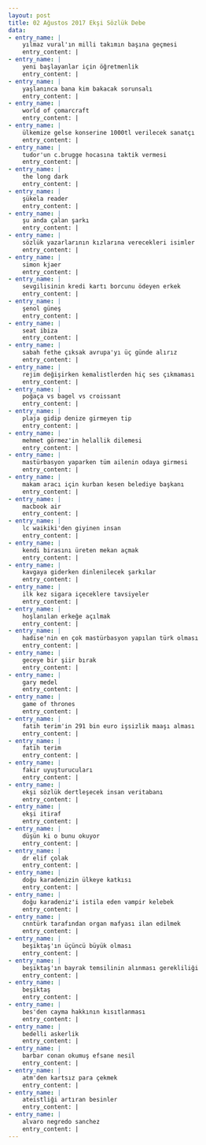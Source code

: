 ```yaml
---
layout: post
title: 02 Ağustos 2017 Ekşi Sözlük Debe
data:
- entry_name: |
    yılmaz vural'ın milli takımın başına geçmesi
    entry_content: |
- entry_name: |
    yeni başlayanlar için öğretmenlik
    entry_content: |
- entry_name: |
    yaşlanınca bana kim bakacak sorunsalı
    entry_content: |
- entry_name: |
    world of çomarcraft
    entry_content: |
- entry_name: |
    ülkemize gelse konserine 1000tl verilecek sanatçı
    entry_content: |
- entry_name: |
    tudor'un c.brugge hocasına taktik vermesi
    entry_content: |
- entry_name: |
    the long dark
    entry_content: |
- entry_name: |
    şükela reader
    entry_content: |
- entry_name: |
    şu anda çalan şarkı
    entry_content: |
- entry_name: |
    sözlük yazarlarının kızlarına verecekleri isimler
    entry_content: |
- entry_name: |
    simon kjaer
    entry_content: |
- entry_name: |
    sevgilisinin kredi kartı borcunu ödeyen erkek
    entry_content: |
- entry_name: |
    şenol güneş
    entry_content: |
- entry_name: |
    seat ibiza
    entry_content: |
- entry_name: |
    sabah fethe çıksak avrupa'yı üç günde alırız
    entry_content: |
- entry_name: |
    rejim değişirken kemalistlerden hiç ses çıkmaması
    entry_content: |
- entry_name: |
    poğaça vs bagel vs croissant
    entry_content: |
- entry_name: |
    plaja gidip denize girmeyen tip
    entry_content: |
- entry_name: |
    mehmet görmez'in helallik dilemesi
    entry_content: |
- entry_name: |
    mastürbasyon yaparken tüm ailenin odaya girmesi
    entry_content: |
- entry_name: |
    makam aracı için kurban kesen belediye başkanı
    entry_content: |
- entry_name: |
    macbook air
    entry_content: |
- entry_name: |
    lc waikiki'den giyinen insan
    entry_content: |
- entry_name: |
    kendi birasını üreten mekan açmak
    entry_content: |
- entry_name: |
    kavgaya giderken dinlenilecek şarkılar
    entry_content: |
- entry_name: |
    ilk kez sigara içeceklere tavsiyeler
    entry_content: |
- entry_name: |
    hoşlanılan erkeğe açılmak
    entry_content: |
- entry_name: |
    hadise'nin en çok mastürbasyon yapılan türk olması
    entry_content: |
- entry_name: |
    geceye bir şiir bırak
    entry_content: |
- entry_name: |
    gary medel
    entry_content: |
- entry_name: |
    game of thrones
    entry_content: |
- entry_name: |
    fatih terim'in 291 bin euro işsizlik maaşı alması
    entry_content: |
- entry_name: |
    fatih terim
    entry_content: |
- entry_name: |
    fakir uyuşturucuları
    entry_content: |
- entry_name: |
    ekşi sözlük dertleşecek insan veritabanı
    entry_content: |
- entry_name: |
    ekşi itiraf
    entry_content: |
- entry_name: |
    düşün ki o bunu okuyor
    entry_content: |
- entry_name: |
    dr elif çolak
    entry_content: |
- entry_name: |
    doğu karadenizin ülkeye katkısı
    entry_content: |
- entry_name: |
    doğu karadeniz'i istila eden vampir kelebek
    entry_content: |
- entry_name: |
    cnntürk tarafından organ mafyası ilan edilmek
    entry_content: |
- entry_name: |
    beşiktaş'ın üçüncü büyük olması
    entry_content: |
- entry_name: |
    beşiktaş'ın bayrak temsilinin alınması gerekliliği
    entry_content: |
- entry_name: |
    beşiktaş
    entry_content: |
- entry_name: |
    bes'den cayma hakkının kısıtlanması
    entry_content: |
- entry_name: |
    bedelli askerlik
    entry_content: |
- entry_name: |
    barbar conan okumuş efsane nesil
    entry_content: |
- entry_name: |
    atm'den kartsız para çekmek
    entry_content: |
- entry_name: |
    ateistliği artıran besinler
    entry_content: |
- entry_name: |
    alvaro negredo sanchez
    entry_content: |
---
```

